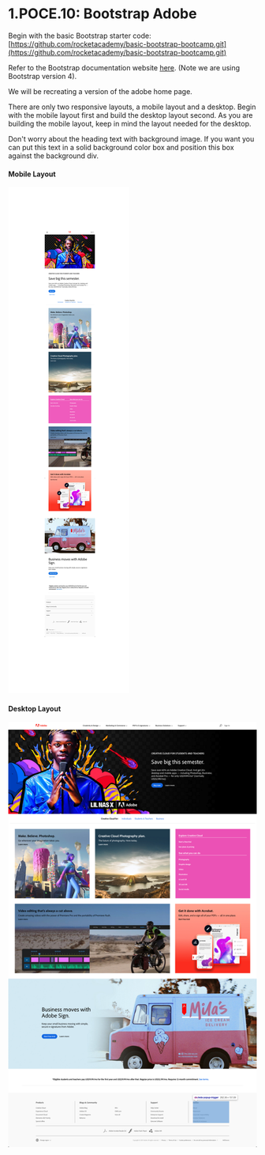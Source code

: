 # 1.POCE.10: Bootstrap Adobe

Begin with the basic Bootstrap starter code: [https://github.com/rocketacademy/basic-bootstrap-bootcamp.git](https://github.com/rocketacademy/basic-bootstrap-bootcamp.git)

Refer to the Bootstrap documentation website [here](https://getbootstrap.com/docs/4.6/getting-started/introduction/). \(Note we are using Bootstrap version 4\).

We will be recreating a version of the adobe home page.

There are only two responsive layouts, a mobile layout and a desktop. Begin with the mobile layout first and build the desktop layout second. As you are building the mobile layout, keep in mind the layout needed for the desktop.

Don't worry about the heading text with background image. If you want you can put this text in a solid background color box and position this box against the background div.

#### Mobile Layout

![](../../.gitbook/assets/adobe-mob-3.jpg)

#### Desktop Layout

![](../../.gitbook/assets/adobe.com.png)
